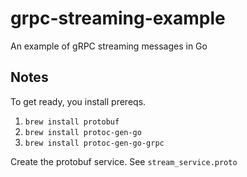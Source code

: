 # grpc-streaming-example
An example of gRPC streaming messages in Go

## Notes

To get ready, you install prereqs.

1. `brew install protobuf`
1. `brew install protoc-gen-go`
1. `brew install protoc-gen-go-grpc`


Create the protobuf service.  See `stream_service.proto`
